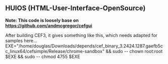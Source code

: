 ## HUIOS (HTML-User-Interface-OpenSource)

**Note: This code is loosely base on https://github.com/andmcgregor/cefgui**

After building CEF3, it gives something like this, which needs adapted for samples here...
EXE="/home/douglas/Downloads/depends/cef_binary_3.2424.1287.gaefb5cc_linux64/cefsimple/Release/chrome-sandbox" && sudo -- chown root:root $EXE && sudo -- chmod 4755 $EXE
